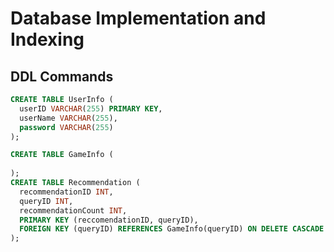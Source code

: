 # Database Implementation and Indexing 

## DDL Commands 

``` SQL
CREATE TABLE UserInfo (
  userID VARCHAR(255) PRIMARY KEY,
  userName VARCHAR(255),
  password VARCHAR(255)
);

CREATE TABLE GameInfo (
  
);
CREATE TABLE Recommendation (
  recommendationID INT,
  queryID INT,
  recommendationCount INT,
  PRIMARY KEY (reccomendationID, queryID),
  FOREIGN KEY (queryID) REFERENCES GameInfo(queryID) ON DELETE CASCADE
);
